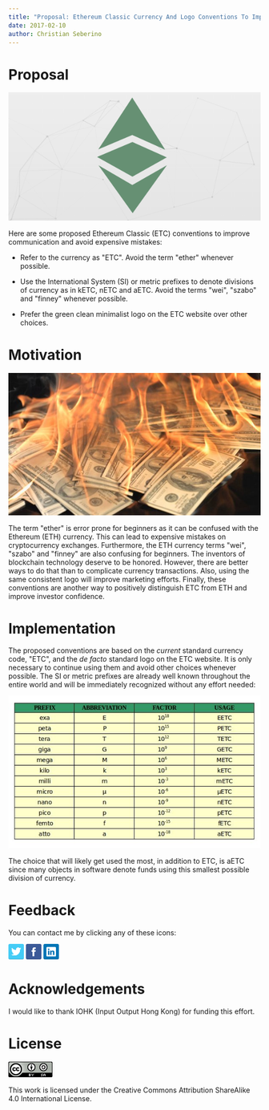 ```yaml
---
title: "Proposal: Ethereum Classic Currency And Logo Conventions To Improve Communication And Avoid Expensive Mistakes"
date: 2017-02-10
author: Christian Seberino
---
```


# Proposal

![ETC logo](./aae24a1575.png)

Here are some proposed Ethereum Classic (ETC) conventions to improve communication and avoid expensive mistakes:

* Refer to the currency as "ETC".  Avoid the term "ether" whenever possible.

* Use the International System (SI) or metric prefixes to denote divisions of currency as in kETC, nETC and aETC.  Avoid the terms "wei", "szabo" and "finney" whenever possible.

* Prefer the green clean minimalist logo on the ETC website over other choices.

# Motivation

![confusion](./aadb24962e.jpg)

The term "ether" is error prone for beginners as it can be confused with the Ethereum (ETH) currency.  This can lead to expensive mistakes on cryptocurrency exchanges.  Furthermore, the ETH currency terms "wei", "szabo" and "finney" are also confusing for beginners.  The inventors of blockchain technology deserve to be honored.  However, there are better ways to do that than to complicate currency transactions.  Also, using the same consistent logo will improve marketing efforts.  Finally, these conventions are another way to positively distinguish ETC from ETH and improve investor confidence.

# Implementation

The proposed conventions are based on the *current* standard currency code, "ETC", and the *de facto* standard logo on the ETC website.  It is only necessary to continue using them and avoid other choices whenever possible.  The SI or metric prefixes are already well known throughout the entire world and will be immediately recognized without any effort needed:

![SI prefixes](./ab37b78509.jpg)

The choice that will likely get used the most, in addition to ETC, is aETC since many objects in software denote funds using this smallest possible division of currency.

# Feedback

You can contact me by clicking any of these icons:

[![twitter](./fcbc8685c1.png)](https://twitter.com/chris_seberino) [![facebook](./fcbc627df9.png)](https://www.facebook.com/cseberino) [![linkedin](./fcbcf09c9e.png)](https://www.linkedin.com/in/christian-seberino-776897110)

# Acknowledgements

I would like to thank IOHK (Input Output Hong Kong) for funding this effort.

# License

![license](./88x31.png)

This work is licensed under the Creative Commons Attribution ShareAlike 4.0 International License.
